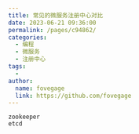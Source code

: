 ```yaml
---
title: 常见的微服务注册中心对比
date: 2023-06-21 09:36:00
permalink: /pages/c94862/
categories:
  - 编程
  - 微服务
  - 注册中心
tags:
  -
author:
  name: fovegage
  link: https://github.com/fovegage
---
```


```
zookeeper
etcd
```
